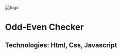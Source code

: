 ![logo](https://github.com/user-attachments/assets/f1d28959-6c5e-4c92-8d60-982c6e716654)

# Odd-Even Checker

## Technologies: Html, Css, Javascript
